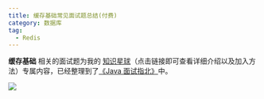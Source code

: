```yaml
---
title: 缓存基础常见面试题总结(付费)
category: 数据库
tag:
  - Redis
---
```


**缓存基础** 相关的面试题为我的 [知识星球](../../about-the-author/zhishixingqiu-two-years.md)（点击链接即可查看详细介绍以及加入方法）专属内容，已经整理到了[《Java 面试指北》](../../zhuanlan/java-mian-shi-zhi-bei.md)中。

![](https://oss.javaguide.cn/javamianshizhibei/database-questions.png)

<!-- @include: @planet.snippet.md -->

<!-- @include: @article-footer.snippet.md -->
